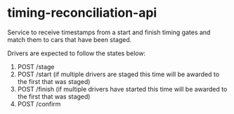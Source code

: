 # timing-reconciliation-api

Service to receive timestamps from a start and finish timing gates and match them to cars that have been staged.

Drivers are expected to follow the states below:

1. POST /stage
2. POST /start (if multiple drivers are staged this time will be awarded to the first that was staged)
3. POST /finish (if multiple drivers have started this time will be awarded to the first that was staged)
4. POST /confirm 
